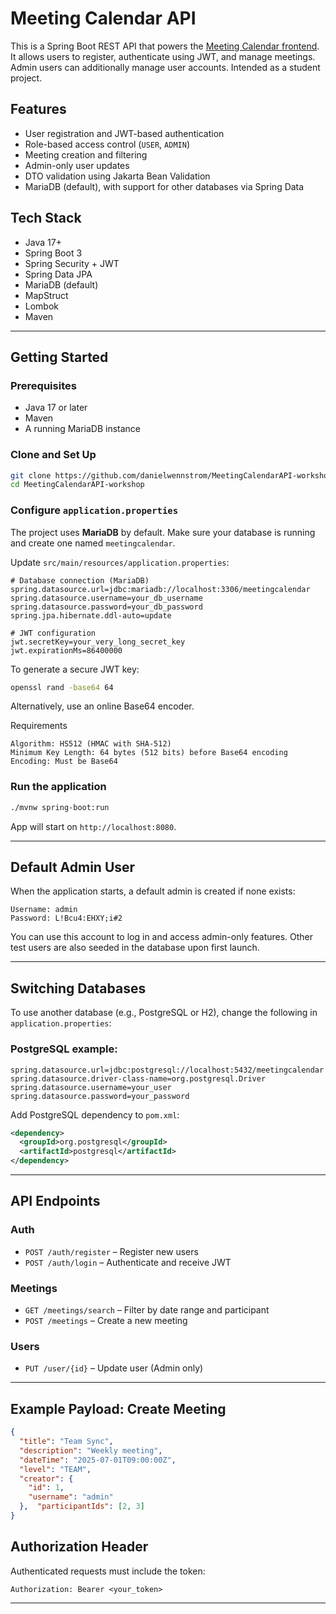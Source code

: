 # Meeting Calendar API

This is a Spring Boot REST API that powers the [Meeting Calendar frontend](https://github.com/danielwennstrom/MeetingCalendar-workshop). It allows users to register, authenticate using JWT, and manage meetings. Admin users can additionally manage user accounts. Intended as a student project.

## Features

- User registration and JWT-based authentication
- Role-based access control (`USER`, `ADMIN`)
- Meeting creation and filtering
- Admin-only user updates
- DTO validation using Jakarta Bean Validation
- MariaDB (default), with support for other databases via Spring Data

## Tech Stack

- Java 17+
- Spring Boot 3
- Spring Security + JWT
- Spring Data JPA
- MariaDB (default)
- MapStruct
- Lombok
- Maven

---  

## Getting Started

### Prerequisites

- Java 17 or later
- Maven
- A running MariaDB instance

### Clone and Set Up

```bash  
git clone https://github.com/danielwennstrom/MeetingCalendarAPI-workshop.git 
cd MeetingCalendarAPI-workshop
```  

### Configure `application.properties`

The project uses **MariaDB** by default. Make sure your database is running and create one named `meetingcalendar`.

Update `src/main/resources/application.properties`:

```properties  
# Database connection (MariaDB)  
spring.datasource.url=jdbc:mariadb://localhost:3306/meetingcalendar
spring.datasource.username=your_db_username
spring.datasource.password=your_db_password
spring.jpa.hibernate.ddl-auto=update
  
# JWT configuration  
jwt.secretKey=your_very_long_secret_key
jwt.expirationMs=86400000
```  

To generate a secure JWT key:

```bash  
openssl rand -base64 64
```  

Alternatively, use an online Base64 encoder.

Requirements

    Algorithm: HS512 (HMAC with SHA-512)  
    Minimum Key Length: 64 bytes (512 bits) before Base64 encoding  
    Encoding: Must be Base64  
### Run the application

```bash  
./mvnw spring-boot:run
```  

App will start on `http://localhost:8080`.
  
---  

## Default Admin User

When the application starts, a default admin is created if none exists:

```  
Username: admin  
Password: L!Bcu4:EHXY;i#2  
```  

You can use this account to log in and access admin-only features. Other test users are also seeded in the database upon first launch.
  
---  

## Switching Databases

To use another database (e.g., PostgreSQL or H2), change the following in `application.properties`:

### PostgreSQL example:

```properties  
spring.datasource.url=jdbc:postgresql://localhost:5432/meetingcalendar
spring.datasource.driver-class-name=org.postgresql.Driver
spring.datasource.username=your_user
spring.datasource.password=your_password
```  

Add PostgreSQL dependency to `pom.xml`:

```xml  
<dependency>  
  <groupId>org.postgresql</groupId>
  <artifactId>postgresql</artifactId>
</dependency>  
```  
  
---  

## API Endpoints

### Auth

- `POST /auth/register` – Register new users
- `POST /auth/login` – Authenticate and receive JWT

### Meetings

- `GET /meetings/search` – Filter by date range and participant
- `POST /meetings` – Create a new meeting

### Users

- `PUT /user/{id}` – Update user (Admin only)

---  

## Example Payload: Create Meeting

```json  
{  
  "title": "Team Sync",  
  "description": "Weekly meeting",  
  "dateTime": "2025-07-01T09:00:00Z",  
  "level": "TEAM",  
  "creator": {  
    "id": 1,  
    "username": "admin"  
  },  "participantIds": [2, 3]  
}  
```  

## Authorization Header

Authenticated requests must include the token:

```http  
Authorization: Bearer <your_token>  
```  
  
---